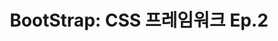 ---
layout: post
categories:
  - TIL
title: "BootStrap: CSS 프레임워크 Ep.2"
tags:
  - TIL
  - Bootstrap
  - CSS
  - Framework
---